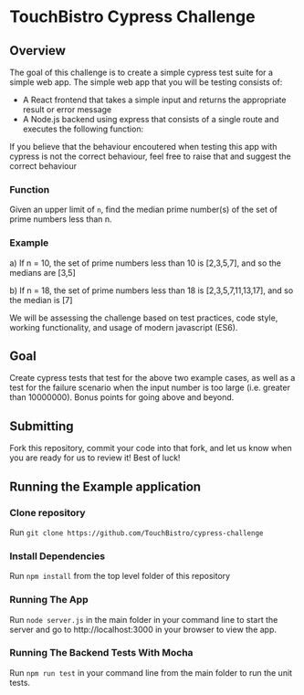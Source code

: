 # TouchBistro Cypress Challenge

## Overview

The goal of this challenge is to create a simple cypress test suite for a simple web app. The simple web app that you will be testing consists of:

  - A React frontend that takes a simple input and returns the appropriate result or error message
  - A Node.js backend using express that consists of a single route and executes the following function:
  
If you believe that the behaviour encoutered when testing this app with cypress is not the correct behaviour, feel free to raise that and suggest the correct behaviour  

### Function

Given an upper limit of `n`, find the median prime number(s) of the set of prime numbers less than n.

### Example

a) If n = 10, the set of prime numbers less than 10 is [2,3,5,7], and so the medians are [3,5]

b) If n = 18, the set of prime numbers less than 18 is [2,3,5,7,11,13,17], and so the median is [7]

We will be assessing the challenge based on test practices, code style, working functionality, and usage of modern javascript (ES6).

## Goal

Create cypress tests that test for the above two example cases, as well as a test for the failure scenario when the input number is too large (i.e. greater than 10000000). Bonus points for going above and beyond.

## Submitting
Fork this repository, commit your code into that fork, and let us know when you are ready for us to review it! Best of luck!

## Running the Example application

### Clone repository
Run `git clone https://github.com/TouchBistro/cypress-challenge`

### Install Dependencies
Run `npm install` from the top level folder of this repository

### Running The App
Run `node server.js` in the main folder in your command line to start the server and go to http://localhost:3000 in your browser to view the app.

### Running The Backend Tests With Mocha
Run `npm run test` in your command line from the main folder to run the unit tests.
